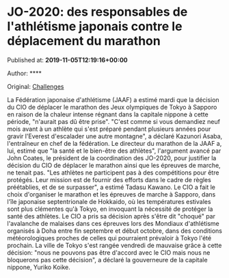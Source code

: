 
# JO-2020: des responsables de l'athlétisme japonais contre le déplacement du marathon

Published at: **2019-11-05T12:19:16+00:00**

Author: ****

Original: [Challenges](https://www.challenges.fr/sport/jo-2020-des-responsables-de-l-athletisme-japonais-contre-le-deplacement-du-marathon_683220)

La Fédération japonaise d'athlétisme (JAAF) a estimé mardi que la décision du CIO de déplacer le marathon des Jeux olympiques de Tokyo à Sapporo en raison de la chaleur intense régnant dans la capitale nippone à cette période, "n'aurait pas dû être prise".
"C'est comme si vous demandiez neuf mois avant à un athlète qui s'est préparé pendant plusieurs années pour gravir l'Everest d'escalader une autre montagne", a déclaré Kazunori Asaba, l'entraîneur en chef de la fédération.
Le directeur du marathon de la JAAF a, lui, estimé que "la santé et le bien-être des athlètes", l'argument avancé par John Coates, le président de la coordination des JO-2020, pour justifier la décision du CIO de déplacer le marathon ainsi que les épreuves de marche, ne tenait pas.
"Les athlètes ne participent pas à des compétitions pour être protégés. Leur mission est de fournir des efforts dans le cadre de règles préétablies, et de se surpasser", a estimé Tadasu Kawano.
Le CIO a fait le choix d'organiser le marathon et les épreuves de marche à Sapporo, dans l'île japonaise septentrionale de Hokkaido, où les températures estivales sont plus clémentes qu'à Tokyo, en invoquant la nécessité de protéger la santé des athlètes.
Le CIO a pris sa décision après s'être dit "choqué" par l'avalanche de malaises dans ces épreuves lors des Mondiaux d'athlétisme organisés à Doha entre fin septembre et début octobre, dans des conditions météorologiques proches de celles qui pourraient prévaloir à Tokyo l'été prochain.
La ville de Tokyo s'est rangée vendredi de mauvaise grâce à cette décision: "nous ne pouvons pas être d'accord avec le CIO mais nous ne bloquerons pas cette décision", a déclaré la gouverneure de la capitale nippone, Yuriko Koike.

